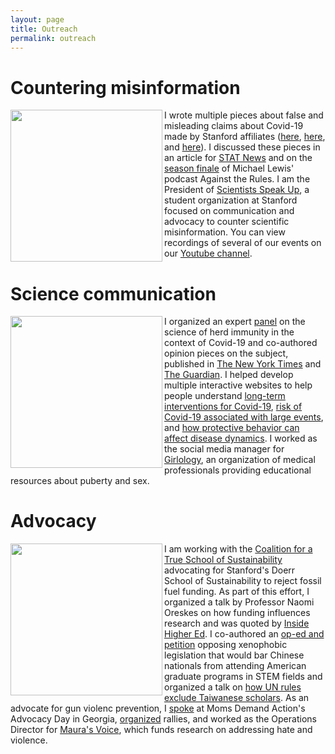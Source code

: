 ```yaml
---
layout: page
title: Outreach
permalink: outreach
---
```


# **Countering misinformation**

<img src="https://mjharris95.github.io/misinfo.jpg" align="left" width="243"/>

I wrote multiple pieces about false and misleading claims about Covid-19 made by Stanford affiliates ([here](https://stanforddaily.com/2020/11/19/campus-covid-19-outbreaks-traced-to-students-heeding-call-from-faculty-to-rise-up/), [here](https://stanforddaily.com/2020/12/13/dr-levitt-your-words-have-power-use-them-carefully/), and [here](https://stanforddaily.com/2021/09/05/do-as-we-do-not-as-they-say/)). I discussed these pieces in an article for [STAT News](https://www.statnews.com/2021/05/24/stanford-professor-and-nobel-laureate-critics-say-he-was-dangerously-misleading-on-covid/) and on the [season finale](https://www.pushkin.fm/podcasts/against-the-rules/the-person-who-knows#play) of Michael Lewis' podcast Against the Rules. I am the President of [Scientists Speak Up](https://scientistsspeakup.org/), a student organization at Stanford focused on communication and advocacy to counter scientific misinformation. You can view recordings of several of our events on our [Youtube channel](https://www.youtube.com/@scientistsspeakup1427).

# **Science communication** 

<img src="https://mjharris95.github.io/scicomm.jpg" align="left" width="243"/>

I organized an expert [panel](https://www.youtube.com/watch?v=ahFuF1tQMfA) on the science of herd immunity in the context of Covid-19 and co-authored opinion pieces on the subject, published in [The New York Times](https://www.nytimes.com/2021/05/28/opinion/herd-immunity-covid-us.html) and [The Guardian](https://www.theguardian.com/commentisfree/2022/jan/10/herd-immunity-threshold-covid-new-variants). I helped develop multiple interactive websites to help people understand [long-term interventions for Covid-19](http://covid-measures.stanford.edu/), [risk of Covid-19 associated with large events](https://covid19risk.biosci.gatech.edu/), and [how protective behavior can affect disease dynamics](https://mallory-harris.shinyapps.io/rshiny-divided-disease/). I worked as the social media manager for [Girlology](https://girlology.com/), an organization of medical professionals providing educational resources about puberty and sex.

# **Advocacy**

<img src="https://mjharris95.github.io/advocacy.jpg" align="left" width="243"/>

I am working with the [Coalition for a True School of Sustainability](https://www.truesustainabilityschool.com/) advocating for Stanford's Doerr School of Sustainability to reject fossil fuel funding. As part of this effort, I organized a talk by Professor Naomi Oreskes on how funding influences research and was quoted by [Inside Higher Ed](https://www.insidehighered.com/news/2022/12/02/sustainability-school-faces-backlash-over-fossil-fuel-funds). I co-authored an [op-ed and petition](https://stanforddaily.com/2020/06/19/stanford-university-must-speak-out-against-xenophobia/) opposing xenophobic legislation that would bar Chinese nationals from attending American graduate programs in STEM fields and organized a talk on [how UN rules exclude Taiwanese scholars](https://www.timeshighereducation.com/news/taiwanese-scholars-slip-through-cracks-un-rules-china). As an advocate for gun violenc prevention, I [spoke](https://momsdemandaction.org/georgia-moms-demand-action-everytown-and-gun-violence-survivors-urge-georgia-lawmakers-to-prioritize-public-safety/) at Moms Demand Action's Advocacy Day in Georgia, [organized](https://www.redandblack.com/athensnews/march-for-our-lives-brings-support-from-oconee-athens-communities/article_958dfba2-32cc-11e8-8ff5-1f7e9e5d0081.html) rallies, and worked as the Operations Director for [Maura's Voice](https://maurasvoice.org/), which funds research on addressing hate and violence.
